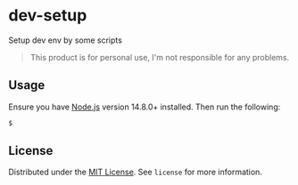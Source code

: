 # dev-setup

Setup dev env by some scripts

> This product is for personal use, I'm not responsible for any problems.

## Usage
Ensure you have [Node.js](https://nodejs.org) version 14.8.0+ installed. Then run the following:

```bash
$
```

## License
Distributed under the [MIT License](https://choosealicense.com/licenses/mit/). See `license` for more information.